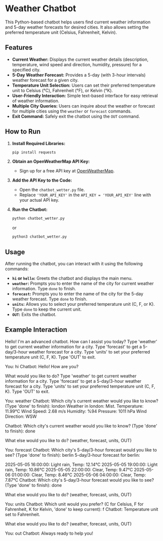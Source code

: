 # Weather Chatbot

This Python-based chatbot helps users find current weather information and 5-day weather forecasts for desired cities. It also allows setting the preferred temperature unit (Celsius, Fahrenheit, Kelvin).

## Features

* **Current Weather:** Displays the current weather details (description, temperature, wind speed and direction, humidity, pressure) for a specified city.
* **5-Day Weather Forecast:** Provides a 5-day (with 3-hour intervals) weather forecast for a given city.
* **Temperature Unit Selection:** Users can set their preferred temperature unit to Celsius (°C), Fahrenheit (°F), or Kelvin (°K).
* **User-Friendly Interaction:** Simple text-based interface for easy retrieval of weather information.
* **Multiple City Queries:** Users can inquire about the weather or forecast for multiple cities using the `weather` or `forecast` commands.
* **Exit Command:** Safely exit the chatbot using the `OUT` command.

## How to Run

1.  **Install Required Libraries:**

    ```bash
    pip install requests
    ```

2.  **Obtain an OpenWeatherMap API Key:**

    * Sign up for a free API key at [OpenWeatherMap](https://openweathermap.org/).

3.  **Add the API Key to the Code:**

    * Open the `chatbot_wetter.py` file.
    * Replace `'YOUR_API_KEY'` in the `API_KEY = 'YOUR_API_KEY'` line with your actual API key.

4.  **Run the Chatbot:**

    ```bash
    python chatbot_wetter.py
    ```

    or

    ```bash
    python3 chatbot_wetter.py
    ```

## Usage

After running the chatbot, you can interact with it using the following commands:

* **`hi` or `hello`:** Greets the chatbot and displays the main menu.
* **`weather`:** Prompts you to enter the name of the city for current weather information. Type `done` to finish.
* **`forecast`:** Prompts you to enter the name of the city for the 5-day weather forecast. Type `done` to finish.
* **`units`:** Allows you to select your preferred temperature unit (C, F, or K). Type `done` to keep the current unit.
* **`OUT`:** Exits the chatbot.

## Example Interaction
Hello! I'm an advanced chatbot. How can I assist you today?
Type 'weather' to get current weather information for a city.
Type 'forecast' to get a 5-day/3-hour weather forecast for a city.
Type 'units' to set your preferred temperature unit (C, F, K).
Type 'OUT' to exit.

You: hi
Chatbot: Hello! How are you?

What would you like to do?
Type 'weather' to get current weather information for a city.
Type 'forecast' to get a 5-day/3-hour weather forecast for a city.
Type 'units' to set your preferred temperature unit (C, F, K).
Type 'OUT' to exit.

You: weather
Chatbot: Which city's current weather would you like to know? (Type 'done' to finish): london
Weather in london: Mist.
Temperature: 11.99°C
Wind Speed: 2.68 m/s
Humidity: %94
Pressure: 1011 hPa
Wind Direction: WSW

Chatbot: Which city's current weather would you like to know? (Type 'done' to finish): done

What else would you like to do? (weather, forecast, units, OUT)

You: forecast
Chatbot: Which city's 5-day/3-hour forecast would you like to see? (Type 'done' to finish): berlin
5-day/3-hour forecast for berlin:

2025-05-05 16:00:00: Light rain, Temp: 12.14°C
2025-05-05 19:00:00: Light rain, Temp: 10.86°C
2025-05-05 22:00:00: Clear, Temp: 9.47°C
2025-05-06 01:00:00: Clear, Temp: 8.46°C
2025-05-06 04:00:00: Clear, Temp: 7.87°C
Chatbot: Which city's 5-day/3-hour forecast would you like to see? (Type 'done' to finish): done

What else would you like to do? (weather, forecast, units, OUT)

You: units
Chatbot: Which unit would you prefer? (C for Celsius, F for Fahrenheit, K for Kelvin, 'done' to keep current): f
Chatbot: Temperature unit set to Fahrenheit.

What else would you like to do? (weather, forecast, units, OUT)

You: out
Chatbot: Always ready to help you!
